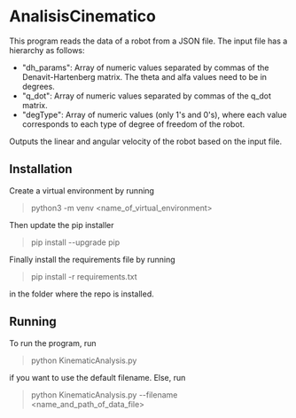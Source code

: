 # AnalisisCinematico

This program reads the data of a robot from a JSON file.
The input file has a hierarchy as follows:
- "dh_params": Array of numeric values separated by commas of the
Denavit-Hartenberg matrix. The theta and alfa values need to be in
degrees.
- "q_dot": Array of numeric values separated by commas of the q_dot
matrix.
- "degType": Array of numeric values (only 1's and 0's), where each
value corresponds to each type of degree of freedom of the robot.

Outputs the linear and angular velocity of the robot based on the
input file.

## Installation

Create a virtual environment by running
> python3 -m venv <name_of_virtual_environment>

Then update the pip installer
> pip install --upgrade pip

Finally install the requirements file by running
> pip install -r requirements.txt

in the folder where the repo is installed.

## Running

To run the program, run
> python KinematicAnalysis.py

if you want to use the default filename. Else, run
> python KinematicAnalysis.py --filename <name_and_path_of_data_file>